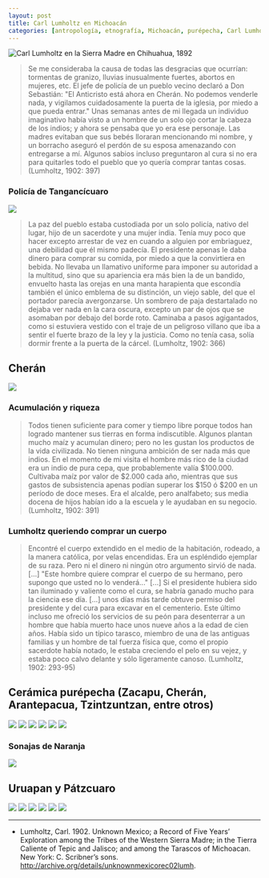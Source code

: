 ```yaml
---
layout: post
title: Carl Lumholtz en Michoacán
categories: [antropología, etnografía, Michoacán, purépecha, Carl Lumholtz]
---
```


![Carl Lumholtz en la Sierra Madre en Chihuahua, 1892](/images/lumholtz-chihuahua.png)

>Se me consideraba la causa de todas las desgracias que ocurrían: tormentas de granizo, lluvias inusualmente fuertes, abortos en mujeres, etc. El jefe de policía de un pueblo vecino declaró a Don Sebastián: "El Anticristo está ahora en Cherán. No podemos venderle nada, y vigilamos cuidadosamente la puerta de la iglesia, por miedo a que pueda entrar." Unas semanas antes de mi llegada un individuo imaginativo había visto a un hombre de un solo ojo cortar la cabeza de los indios; y ahora se pensaba que yo era ese personaje. Las madres evitaban que sus bebés lloraran mencionando mi nombre, y un borracho aseguró el perdón de su esposa amenazando con entregarse a mí. Algunos sabios incluso preguntaron al cura si no era para quitarles todo el pueblo que yo quería comprar tantas cosas. (Lumholtz, 1902: 397)

### Policía de Tangancícuaro
![](/images/policeman-lumholtz.png)
>La paz del pueblo estaba custodiada por un solo policía, nativo del lugar, hijo de un sacerdote y una mujer india. Tenía muy poco que hacer excepto arrestar de vez en cuando a alguien por embriaguez, una debilidad que él mismo padecía. El presidente apenas le daba dinero para comprar su comida, por miedo a que la convirtiera en bebida. No llevaba un llamativo uniforme para imponer su autoridad a la multitud, sino que su apariencia era más bien la de un bandido, envuelto hasta las orejas en una manta harapienta que escondía también el único emblema de su distinción, un viejo sable, del que el portador parecía avergonzarse. Un sombrero de paja destartalado no dejaba ver nada en la cara oscura, excepto un par de ojos que se asomaban por debajo del borde roto. Caminaba a pasos agigantados, como si estuviera vestido con el traje de un peligroso villano que iba a sentir el fuerte brazo de la ley y la justicia. Como no tenía casa, solía dormir frente a la puerta de la cárcel. (Lumholtz, 1902: 366)

## Cherán
![](/images/street-cheran.png)

### Acumulación y riqueza
>Todos tienen suficiente para comer y tiempo libre porque todos han logrado mantener sus tierras en forma indiscutible. Algunos plantan mucho maíz y acumulan dinero; pero no les gustan los productos de la vida civilizada. No tienen ninguna ambición de ser nada más que indios. En el momento de mi visita el hombre más rico de la ciudad era un indio de pura cepa, que probablemente valía $100.000. Cultivaba maíz por valor de $2.000 cada año, mientras que sus gastos de subsistencia apenas podían superar los $150 ó $200 en un período de doce meses. Era el alcalde, pero analfabeto; sus media docena de hijos habían ido a la escuela y le ayudaban en su negocio. (Lumholtz, 1902: 391)

### Lumholtz queriendo comprar un cuerpo
>Encontré el cuerpo extendido en el medio de la habitación, rodeado, a la manera católica, por velas encendidas. Era un espléndido ejemplar de su raza. Pero ni el dinero ni ningún otro argumento sirvió de nada. [...] "Este hombre quiere comprar el cuerpo de su hermano, pero supongo que usted no lo venderá..." [...] Si el presidente hubiera sido tan iluminado y valiente como el cura, se habría ganado mucho para la ciencia ese día. [...] unos días más tarde obtuve permiso del presidente y del cura para excavar en el cementerio. Este último incluso me ofreció los servicios de su peón para desenterrar a un hombre que había muerto hace unos nueve años a la edad de cien años. Había sido un típico tarasco, miembro de una de las antiguas familias y un hombre de tal fuerza física que, como el propio sacerdote había notado, le estaba creciendo el pelo en su vejez, y estaba poco calvo delante y sólo ligeramente canoso. (Lumholtz, 1902: 293-95)

## Cerámica purépecha (Zacapu, Cherán, Arantepacua, Tzintzuntzan, entre otros)
![](/images/unknownmexicorec02lumh_0457.jpg)
![](/images/unknownmexicorec02lumh_0452.jpg)
![](/images/terracota-bowl.png)
![](/images/unknownmexicorec02lumh_0447.jpg)
![](/images/unknownmexicorec02lumh_0482.jpg)
![](/images/unknownmexicorec02lumh_0484.jpg)

### Sonajas de Naranja
![](/images/unknownmexicorec02lumh_0466.jpg)

## Uruapan y Pátzcuaro
![](/images/unknownmexicorec02lumh_0494.jpg)
![](/images/unknownmexicorec02lumh_0495.jpg)
![](/images/unknownmexicorec02lumh_0497.jpg)
![](/images/unknownmexicorec02lumh_0463.jpg)
![](/images/unknownmexicorec02lumh_0496.jpg)
![](/images/unknownmexicorec02lumh_0503.jpg)

---

- Lumholtz, Carl. 1902. Unknown Mexico; a Record of Five Years’ Exploration among the Tribes of the Western Sierra Madre; in the Tierra Caliente of Tepic and Jalisco; and among the Tarascos of Michoacan. New York: C. Scribner’s sons. http://archive.org/details/unknownmexicorec02lumh.
